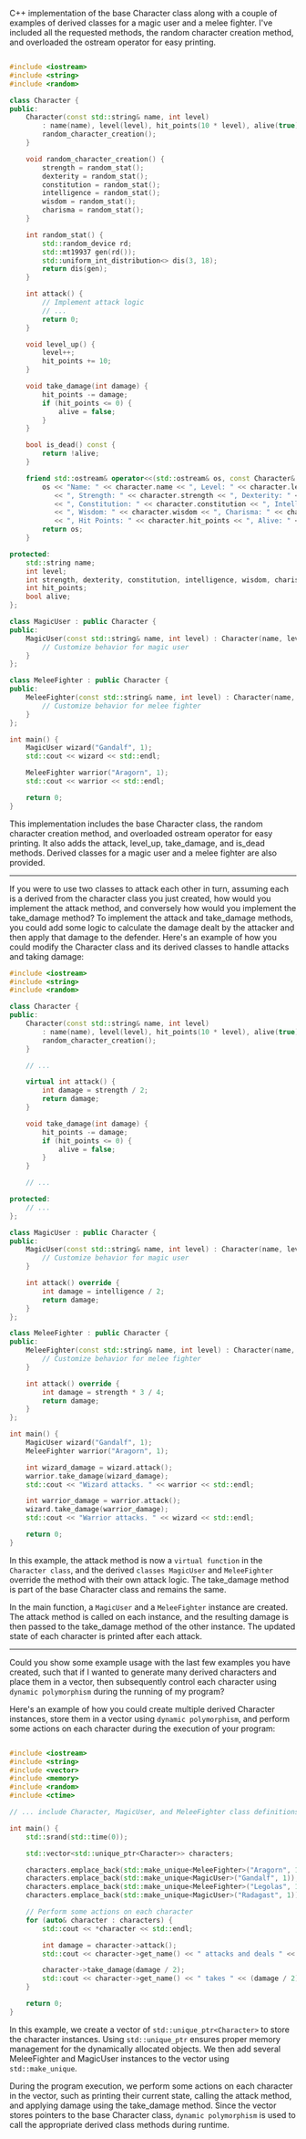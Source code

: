 C++ implementation of the base Character class along with a couple of examples of derived classes for a magic user and a melee fighter. I've included all the requested methods, the random character creation method, and overloaded the ostream operator for easy printing.

```cpp

#include <iostream>
#include <string>
#include <random>

class Character {
public:
    Character(const std::string& name, int level)
        : name(name), level(level), hit_points(10 * level), alive(true) {
        random_character_creation();
    }

    void random_character_creation() {
        strength = random_stat();
        dexterity = random_stat();
        constitution = random_stat();
        intelligence = random_stat();
        wisdom = random_stat();
        charisma = random_stat();
    }

    int random_stat() {
        std::random_device rd;
        std::mt19937 gen(rd());
        std::uniform_int_distribution<> dis(3, 18);
        return dis(gen);
    }

    int attack() {
        // Implement attack logic
        // ...
        return 0;
    }

    void level_up() {
        level++;
        hit_points += 10;
    }

    void take_damage(int damage) {
        hit_points -= damage;
        if (hit_points <= 0) {
            alive = false;
        }
    }

    bool is_dead() const {
        return !alive;
    }

    friend std::ostream& operator<<(std::ostream& os, const Character& character) {
        os << "Name: " << character.name << ", Level: " << character.level
           << ", Strength: " << character.strength << ", Dexterity: " << character.dexterity
           << ", Constitution: " << character.constitution << ", Intelligence: " << character.intelligence
           << ", Wisdom: " << character.wisdom << ", Charisma: " << character.charisma
           << ", Hit Points: " << character.hit_points << ", Alive: " << (character.alive ? "Yes" : "No");
        return os;
    }

protected:
    std::string name;
    int level;
    int strength, dexterity, constitution, intelligence, wisdom, charisma;
    int hit_points;
    bool alive;
};

class MagicUser : public Character {
public:
    MagicUser(const std::string& name, int level) : Character(name, level) {
        // Customize behavior for magic user
    }
};

class MeleeFighter : public Character {
public:
    MeleeFighter(const std::string& name, int level) : Character(name, level) {
        // Customize behavior for melee fighter
    }
};

int main() {
    MagicUser wizard("Gandalf", 1);
    std::cout << wizard << std::endl;

    MeleeFighter warrior("Aragorn", 1);
    std::cout << warrior << std::endl;

    return 0;
}

```

This implementation includes the base Character class, the random character creation method, and overloaded ostream operator for easy printing. It also adds the attack, level_up, take_damage, and is_dead methods. Derived classes for a magic user and a melee fighter are also provided.

---

If you were to use two classes to attack each other in turn, assuming each is a derived from the character class you just created, how would you implement the attack method, and conversely how would you implement the take_damage method?
To implement the attack and take_damage methods, you could add some logic to calculate the damage dealt by the attacker and then apply that damage to the defender. Here's an example of how you could modify the Character class and its derived classes to handle attacks and taking damage:

```cpp
#include <iostream>
#include <string>
#include <random>

class Character {
public:
    Character(const std::string& name, int level)
        : name(name), level(level), hit_points(10 * level), alive(true) {
        random_character_creation();
    }

    // ...

    virtual int attack() {
        int damage = strength / 2;
        return damage;
    }

    void take_damage(int damage) {
        hit_points -= damage;
        if (hit_points <= 0) {
            alive = false;
        }
    }

    // ...

protected:
    // ...
};

class MagicUser : public Character {
public:
    MagicUser(const std::string& name, int level) : Character(name, level) {
        // Customize behavior for magic user
    }

    int attack() override {
        int damage = intelligence / 2;
        return damage;
    }
};

class MeleeFighter : public Character {
public:
    MeleeFighter(const std::string& name, int level) : Character(name, level) {
        // Customize behavior for melee fighter
    }

    int attack() override {
        int damage = strength * 3 / 4;
        return damage;
    }
};

int main() {
    MagicUser wizard("Gandalf", 1);
    MeleeFighter warrior("Aragorn", 1);

    int wizard_damage = wizard.attack();
    warrior.take_damage(wizard_damage);
    std::cout << "Wizard attacks. " << warrior << std::endl;

    int warrior_damage = warrior.attack();
    wizard.take_damage(warrior_damage);
    std::cout << "Warrior attacks. " << wizard << std::endl;

    return 0;
}
```

In this example, the attack method is now a `virtual function` in the `Character class`, and the derived `classes MagicUser` and `MeleeFighter` override the method with their own attack logic. The take_damage method is part of the base Character class and remains the same.

In the main function, a `MagicUser` and a `MeleeFighter` instance are created. The attack method is called on each instance, and the resulting damage is then passed to the take_damage method of the other instance. The updated state of each character is printed after each attack.

---

Could you show some example usage with the last few examples you have created, such that if I wanted to generate many derived characters and place them in a vector, then subsequently control each character using `dynamic polymorphism` during the running of my program?

Here's an example of how you could create multiple derived Character instances, store them in a vector using `dynamic polymorphism`, and perform some actions on each character during the execution of your program:

```cpp

#include <iostream>
#include <string>
#include <vector>
#include <memory>
#include <random>
#include <ctime>

// ... include Character, MagicUser, and MeleeFighter class definitions here ...

int main() {
    std::srand(std::time(0));

    std::vector<std::unique_ptr<Character>> characters;

    characters.emplace_back(std::make_unique<MeleeFighter>("Aragorn", 1));
    characters.emplace_back(std::make_unique<MagicUser>("Gandalf", 1));
    characters.emplace_back(std::make_unique<MeleeFighter>("Legolas", 1));
    characters.emplace_back(std::make_unique<MagicUser>("Radagast", 1));

    // Perform some actions on each character
    for (auto& character : characters) {
        std::cout << *character << std::endl;

        int damage = character->attack();
        std::cout << character->get_name() << " attacks and deals " << damage << " damage." << std::endl;

        character->take_damage(damage / 2);
        std::cout << character->get_name() << " takes " << (damage / 2) << " damage." << std::endl;
    }

    return 0;
}

```

In this example, we create a vector of `std::unique_ptr<Character>` to store the character instances. Using `std::unique_ptr` ensures proper memory management for the dynamically allocated objects. We then add several MeleeFighter and MagicUser instances to the vector using `std::make_unique`.

During the program execution, we perform some actions on each character in the vector, such as printing their current state, calling the attack method, and applying damage using the take_damage method. Since the vector stores pointers to the base Character class, `dynamic polymorphism` is used to call the appropriate derived class methods during runtime.
